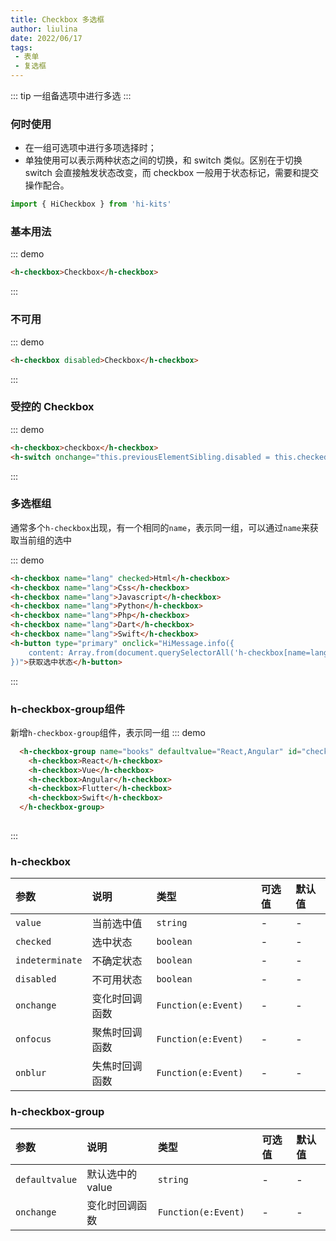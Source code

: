 ```yaml
---
title: Checkbox 多选框
author: liulina
date: 2022/06/17
tags:
 - 表单
 - 复选框
---
```

::: tip
一组备选项中进行多选
:::
### 何时使用
- 在一组可选项中进行多项选择时；
- 单独使用可以表示两种状态之间的切换，和 switch 类似。区别在于切换 switch 会直接触发状态改变，而 checkbox 一般用于状态标记，需要和提交操作配合。
```ts
import { HiCheckbox } from 'hi-kits'
```
### 基本用法
::: demo
```html
<h-checkbox>Checkbox</h-checkbox>

```
:::

### 不可用

::: demo
```html
<h-checkbox disabled>Checkbox</h-checkbox>

```
:::

### 受控的 Checkbox
::: demo
```html
<h-checkbox>checkbox</h-checkbox>
<h-switch onchange="this.previousElementSibling.disabled = this.checked"></h-switch>

```
:::

### 多选框组
通常多个`h-checkbox`出现，有一个相同的`name`，表示同一组，可以通过`name`来获取当前组的选中

::: demo
```html
<h-checkbox name="lang" checked>Html</h-checkbox>
<h-checkbox name="lang">Css</h-checkbox>
<h-checkbox name="lang">Javascript</h-checkbox>
<h-checkbox name="lang">Python</h-checkbox>
<h-checkbox name="lang">Php</h-checkbox>
<h-checkbox name="lang">Dart</h-checkbox>
<h-checkbox name="lang">Swift</h-checkbox>
<h-button type="primary" onclick="HiMessage.info({
    content: Array.from(document.querySelectorAll('h-checkbox[name=lang][checked]')).map(el=>el.textContent)
})">获取选中状态</h-button>

```
:::

### h-checkbox-group组件
新增`h-checkbox-group`组件，表示同一组
::: demo
```html
  <h-checkbox-group name="books" defaultvalue="React,Angular" id="checkgroup">
    <h-checkbox>React</h-checkbox>
    <h-checkbox>Vue</h-checkbox>
    <h-checkbox>Angular</h-checkbox>
    <h-checkbox>Flutter</h-checkbox>
    <h-checkbox>Swift</h-checkbox>
  </h-checkbox-group>
  
```
:::

### h-checkbox

|参数|说明|类型|可选值|默认值
|:--|:--|:--|:-----|:---
| `value`| 当前选中值 |  `string` | - | -
| `checked`| 选中状态 |  `boolean` | - | -
| `indeterminate`| 不确定状态 |  `boolean` | - | -
| `disabled`| 不可用状态 |  `boolean` | - | -
| `onchange`| 变化时回调函数	 |  `Function(e:Event)	` | - | -
| `onfocus`| 聚焦时回调函数	 |  `Function(e:Event)	` | - | -
| `onblur`| 失焦时回调函数	 |  `Function(e:Event)	` | - | -

### h-checkbox-group

|参数|说明|类型|可选值|默认值
|:--|:--|:--|:-----|:---
| `defaultvalue`| 默认选中的value	 |  `string` | - | -
| `onchange`| 变化时回调函数	 |  `Function(e:Event)	` | - | -
